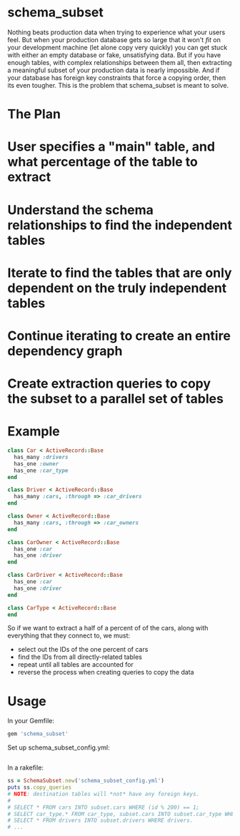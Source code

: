 schema_subset
=============
Nothing beats production data when trying to experience what your users feel.
But when your production database gets so large that it won't _fit_ on your
development machine (let alone copy very quickly) you can get stuck with either
an empty database or fake, unsatisfying data. But if you have enough tables,
with complex relationships between them all, then extracting a meaningful
subset of your production data is nearly impossible. And if your database 
has foreign key constraints that force a copying order, then its even tougher.
This is the problem that schema_subset is meant to solve.

The Plan
========
# User specifies a "main" table, and what percentage of the table to extract
# Understand the schema relationships to find the independent tables
# Iterate to find the tables that are only dependent on the truly independent tables
# Continue iterating to create an entire dependency graph
# Create extraction queries to copy the subset to a parallel set of tables

Example
=======

```ruby
class Car < ActiveRecord::Base
  has_many :drivers
  has_one :owner
  has_one :car_type
end

class Driver < ActiveRecord::Base
  has_many :cars, :through => :car_drivers
end

class Owner < ActiveRecord::Base
  has_many :cars, :through => :car_owners
end

class CarOwner < ActiveRecord::Base
  has_one :car
  has_one :driver
end

class CarDriver < ActiveRecord::Base
  has_one :car
  has_one :driver
end

class CarType < ActiveRecord::Base
end
```

So if we want to extract a half of a percent of of the cars, along with everything that they connect to,
we must:
* select out the IDs of the one percent of cars
* find the IDs from all directly-related tables
* repeat until all tables are accounted for
* reverse the process when creating queries to copy the data

Usage
=====
In your Gemfile:
```ruby
gem 'schema_subset'
```

Set up schema_subset_config.yml:
```ruby
```

In a rakefile:
```ruby
ss = SchemaSubset.new('schema_subset_config.yml')
puts ss.copy_queries
# NOTE: destination tables will *not* have any foreign keys.
#
# SELECT * FROM cars INTO subset.cars WHERE (id % 200) == 1;
# SELECT car_type.* FROM car_type, subset.cars INTO subset.car_type WHERE car_type.id = cars.car_type_id;
# SELECT * FROM drivers INTO subset.drivers WHERE drivers. 
# ...
```


